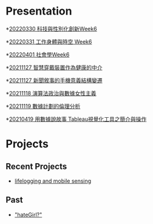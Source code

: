 # Presentation
*[20220330 科技與性別化創新Week6]()

*[20220331 工作身體與時空 Week6](https://docs.google.com/presentation/d/e/2PACX-1vTDKBMt5ziAXXsRAFNaR3hTjLhFus6e183UGQp0Z436r5E99PnHL6ukaVgnWb2lXQ5lD7ST-b94Qp5H/pub?start=false&loop=false&delayms=3000)

*[20220401 社會學Week6]()

*[20211127 智慧穿戴裝置作為健康的中介]()

*[20211127 新聞敘事的手機意義結構變遷]()

*[20211118 演算法政治與數據女性主義]()

*[20211119 數據計劃的倫理分析]()

*[20210419 用數據說故事 Tableau視覺化工具之簡介與操作]()


# Projects

## Recent Projects
* [lifelogging and mobile sensing]()

## Past
* ["hateGirl?"]()

